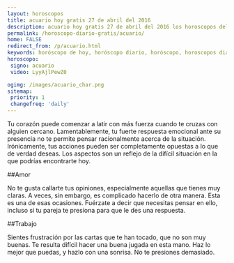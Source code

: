```yaml
---
layout: horoscopos
title: acuario hoy gratis 27 de abril del 2016 
description: acuario hoy gratis 27 de abril del 2016 los horoscopos del dia, amor, trabajo, vida personal. Todas las predicciones para acuario gratis. Ahora Tambien podes consultar el Oraculo SI o NO http://horoscopo-del-dia.com/oraculo-si-no/ 
permalink: /horoscopo-diario-gratis/acuario/
home: FALSE
redirect_from: /p/acuario.html
keywords: horóscopo de hoy, horóscopo diario, horóscopo, horoscopos diarios gratis del dia de hoy, horóscopo diario gratis,horóscopo 2016, horóscopo esperanza gracia, horoscopo acuario hoy, horoscop, horóscopos gratis, horoscopo acuario, horoscopo acuario 2016, Tarot, Astrologia, Zodíaco, acuario, horoscopo gratis
horoscopo:
 signo: acuario
 video: LyyAjlPewZ0

ogimg: /images/acuario_char.png
sitemap:
 priority: 1
 changefreq: 'daily'
---
```



Tu corazón puede comenzar a latir con más fuerza cuando te cruzas con alguien cercano. Lamentablemente, tu fuerte respuesta emocional ante su presencia no te permite pensar racionalmente acerca de la situación. Irónicamente, tus acciones pueden ser completamente opuestas a lo que de verdad deseas. Los aspectos son un reflejo de la difícil situación en la que podrías encontrarte hoy.

##Amor

No te gusta callarte tus opiniones, especialmente aquellas que tienes muy claras. A veces, sin embargo, es complicado hacerlo de otra manera. Esta es una de esas ocasiones. Fuérzate a decir que necesitas pensar en ello, incluso si tu pareja te presiona para que le des una respuesta.

##Trabajo

Sientes frustración por las cartas que te han tocado, que no son muy buenas. Te resulta difícil hacer una buena jugada en esta mano. Haz lo mejor que puedas, y hazlo con una sonrisa. No te presiones demasiado.